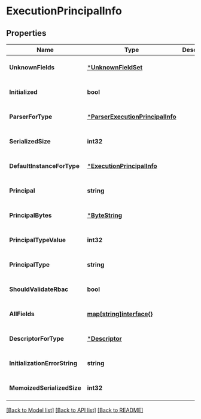 # ExecutionPrincipalInfo

## Properties
Name | Type | Description | Notes
------------ | ------------- | ------------- | -------------
**UnknownFields** | [***UnknownFieldSet**](UnknownFieldSet.md) |  | [optional] [default to null]
**Initialized** | **bool** |  | [optional] [default to null]
**ParserForType** | [***ParserExecutionPrincipalInfo**](ParserExecutionPrincipalInfo.md) |  | [optional] [default to null]
**SerializedSize** | **int32** |  | [optional] [default to null]
**DefaultInstanceForType** | [***ExecutionPrincipalInfo**](ExecutionPrincipalInfo.md) |  | [optional] [default to null]
**Principal** | **string** |  | [optional] [default to null]
**PrincipalBytes** | [***ByteString**](ByteString.md) |  | [optional] [default to null]
**PrincipalTypeValue** | **int32** |  | [optional] [default to null]
**PrincipalType** | **string** |  | [optional] [default to null]
**ShouldValidateRbac** | **bool** |  | [optional] [default to null]
**AllFields** | [**map[string]interface{}**](interface{}.md) |  | [optional] [default to null]
**DescriptorForType** | [***Descriptor**](Descriptor.md) |  | [optional] [default to null]
**InitializationErrorString** | **string** |  | [optional] [default to null]
**MemoizedSerializedSize** | **int32** |  | [optional] [default to null]

[[Back to Model list]](../README.md#documentation-for-models) [[Back to API list]](../README.md#documentation-for-api-endpoints) [[Back to README]](../README.md)

